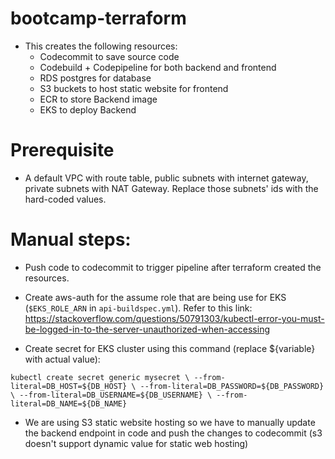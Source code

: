 # bootcamp-terraform

- This creates the following resources:
  - Codecommit to save source code
  - Codebuild + Codepipeline for both backend and frontend
  - RDS postgres for database
  - S3 buckets to host static website for frontend
  - ECR to store Backend image
  - EKS to deploy Backend

# Prerequisite

- A default VPC with route table, public subnets with internet gateway, private subnets with NAT Gateway. Replace those subnets' ids with the hard-coded values.

# Manual steps:

- Push code to codecommit to trigger pipeline after terraform created the resources.

- Create aws-auth for the assume role that are being use for EKS (`$EKS_ROLE_ARN` in `api-buildspec.yml`). Refer to this link: https://stackoverflow.com/questions/50791303/kubectl-error-you-must-be-logged-in-to-the-server-unauthorized-when-accessing

- Create secret for EKS cluster using this command (replace ${variable} with actual value):

`kubectl create secret generic mysecret \
                --from-literal=DB_HOST=${DB_HOST} \
                --from-literal=DB_PASSWORD=${DB_PASSWORD} \
                --from-literal=DB_USERNAME=${DB_USERNAME} \
                --from-literal=DB_NAME=${DB_NAME}`

- We are using S3 static website hosting so we have to manually update the backend endpoint in code and push the changes to codecommit (s3 doesn't support dynamic value for static web hosting)
